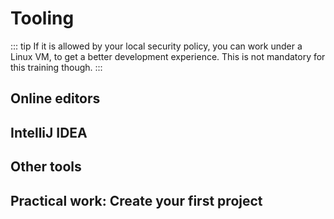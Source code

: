 # Tooling

::: tip
If it is allowed by your local security policy, you can work under a Linux VM, to get a better development experience. This is not mandatory for this training though.
:::


## Online editors

## IntelliJ IDEA

## Other tools

## Practical work: Create your first project